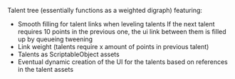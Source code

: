 Talent tree (essentially functions as a weighted digraph) featuring:
- Smooth filling for talent links when leveling talents
If the next talent requires 10 points in the previous one, the ui link between them is filled up by queueing tweening
- Link weight (talents require x amount of points in previous talent)
- Talents as ScriptableObject assets
- Eventual dynamic creation of the UI for the talents based on references in the talent assets
